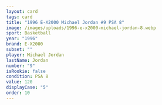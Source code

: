 ```yaml
---
layout: card
tags: card
title: "1996 E-X2000 Michael Jordan #9 PSA 8"
image: /images/uploads/1996-e-x2000-michael-jordan-8.webp
sport: Basketball
year: "1996"
brand: E-X2000
subset: ""
player: Michael Jordan
lastName: Jordan
number: "9"
isRookie: false
condition: PSA 8
value: 120
displayCase: "5"
order: 10
---
```

